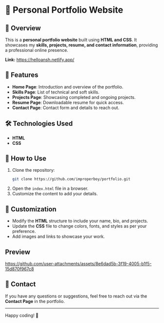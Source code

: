 # 📌 Personal Portfolio Website  

## 🌟 Overview  
This is a **personal portfolio website** built using **HTML and CSS**. It showcases my **skills, projects, resume, and contact information**, providing a professional online presence.  

**Link:** https://helloansh.netlify.app/

## 🚀 Features  
- **Home Page**: Introduction and overview of the portfolio.  
- **Skills Page**: List of technical and soft skills.  
- **Projects Page**: Showcasing completed and ongoing projects.  
- **Resume Page**: Downloadable resume for quick access.  
- **Contact Page**: Contact form and details to reach out.  

## 🛠 Technologies Used  
- **HTML**  
- **CSS**  

## 📌 How to Use  
1. Clone the repository:  
   ```bash
   git clone https://github.com/improperboy/portfolio.git
   ```
2. Open the `index.html` file in a browser.  
3. Customize the content to add your details.  

## 🎨 Customization  
- Modify the **HTML** structure to include your name, bio, and projects.  
- Update the **CSS** file to change colors, fonts, and styles as per your preference.  
- Add images and links to showcase your work.

## Preview

https://github.com/user-attachments/assets/8e6dad5b-3f19-4005-b1f5-15d870f967c8

## 📩 Contact  
If you have any questions or suggestions, feel free to reach out via the **Contact Page** in the portfolio.  

---

Happy coding! 🚀
